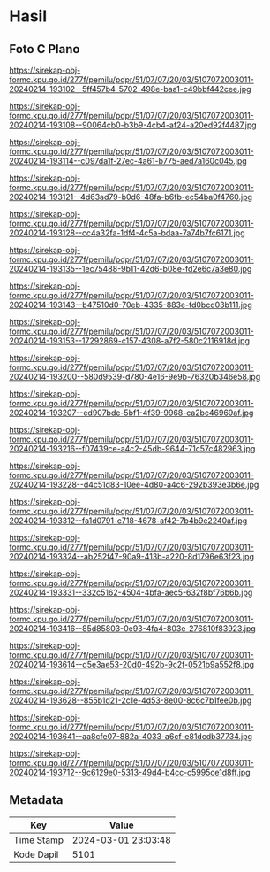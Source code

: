# Hasil

## Foto C Plano

https://sirekap-obj-formc.kpu.go.id/277f/pemilu/pdpr/51/07/07/20/03/5107072003011-20240214-193102--5ff457b4-5702-498e-baa1-c49bbf442cee.jpg

https://sirekap-obj-formc.kpu.go.id/277f/pemilu/pdpr/51/07/07/20/03/5107072003011-20240214-193108--90064cb0-b3b9-4cb4-af24-a20ed92f4487.jpg

https://sirekap-obj-formc.kpu.go.id/277f/pemilu/pdpr/51/07/07/20/03/5107072003011-20240214-193114--c097da1f-27ec-4a61-b775-aed7a160c045.jpg

https://sirekap-obj-formc.kpu.go.id/277f/pemilu/pdpr/51/07/07/20/03/5107072003011-20240214-193121--4d63ad79-b0d6-48fa-b6fb-ec54ba0f4760.jpg

https://sirekap-obj-formc.kpu.go.id/277f/pemilu/pdpr/51/07/07/20/03/5107072003011-20240214-193128--cc4a32fa-1df4-4c5a-bdaa-7a74b7fc6171.jpg

https://sirekap-obj-formc.kpu.go.id/277f/pemilu/pdpr/51/07/07/20/03/5107072003011-20240214-193135--1ec75488-9b11-42d6-b08e-fd2e6c7a3e80.jpg

https://sirekap-obj-formc.kpu.go.id/277f/pemilu/pdpr/51/07/07/20/03/5107072003011-20240214-193143--b47510d0-70eb-4335-883e-fd0bcd03b111.jpg

https://sirekap-obj-formc.kpu.go.id/277f/pemilu/pdpr/51/07/07/20/03/5107072003011-20240214-193153--17292869-c157-4308-a7f2-580c2116918d.jpg

https://sirekap-obj-formc.kpu.go.id/277f/pemilu/pdpr/51/07/07/20/03/5107072003011-20240214-193200--580d9539-d780-4e16-9e9b-76320b346e58.jpg

https://sirekap-obj-formc.kpu.go.id/277f/pemilu/pdpr/51/07/07/20/03/5107072003011-20240214-193207--ed907bde-5bf1-4f39-9968-ca2bc46969af.jpg

https://sirekap-obj-formc.kpu.go.id/277f/pemilu/pdpr/51/07/07/20/03/5107072003011-20240214-193216--f07439ce-a4c2-45db-9644-71c57c482963.jpg

https://sirekap-obj-formc.kpu.go.id/277f/pemilu/pdpr/51/07/07/20/03/5107072003011-20240214-193228--d4c51d83-10ee-4d80-a4c6-292b393e3b6e.jpg

https://sirekap-obj-formc.kpu.go.id/277f/pemilu/pdpr/51/07/07/20/03/5107072003011-20240214-193312--fa1d0791-c718-4678-af42-7b4b9e2240af.jpg

https://sirekap-obj-formc.kpu.go.id/277f/pemilu/pdpr/51/07/07/20/03/5107072003011-20240214-193324--ab252f47-90a9-413b-a220-8d1796e63f23.jpg

https://sirekap-obj-formc.kpu.go.id/277f/pemilu/pdpr/51/07/07/20/03/5107072003011-20240214-193331--332c5162-4504-4bfa-aec5-632f8bf76b6b.jpg

https://sirekap-obj-formc.kpu.go.id/277f/pemilu/pdpr/51/07/07/20/03/5107072003011-20240214-193416--85d85803-0e93-4fa4-803e-276810f83923.jpg

https://sirekap-obj-formc.kpu.go.id/277f/pemilu/pdpr/51/07/07/20/03/5107072003011-20240214-193614--d5e3ae53-20d0-492b-9c2f-0521b9a552f8.jpg

https://sirekap-obj-formc.kpu.go.id/277f/pemilu/pdpr/51/07/07/20/03/5107072003011-20240214-193628--855b1d21-2c1e-4d53-8e00-8c6c7b1fee0b.jpg

https://sirekap-obj-formc.kpu.go.id/277f/pemilu/pdpr/51/07/07/20/03/5107072003011-20240214-193641--aa8cfe07-882a-4033-a6cf-e81dcdb37734.jpg

https://sirekap-obj-formc.kpu.go.id/277f/pemilu/pdpr/51/07/07/20/03/5107072003011-20240214-193712--9c6129e0-5313-49d4-b4cc-c5995ce1d8ff.jpg


## Metadata

| Key        | Value               |
| ---------- | ------------------- |
| Time Stamp | 2024-03-01 23:03:48 |
| Kode Dapil | 5101                |



